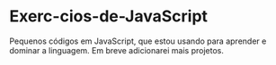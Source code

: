 # Exerc-cios-de-JavaScript
Pequenos códigos em JavaScript, que estou usando para aprender e dominar a linguagem.
Em breve adicionarei mais projetos.
